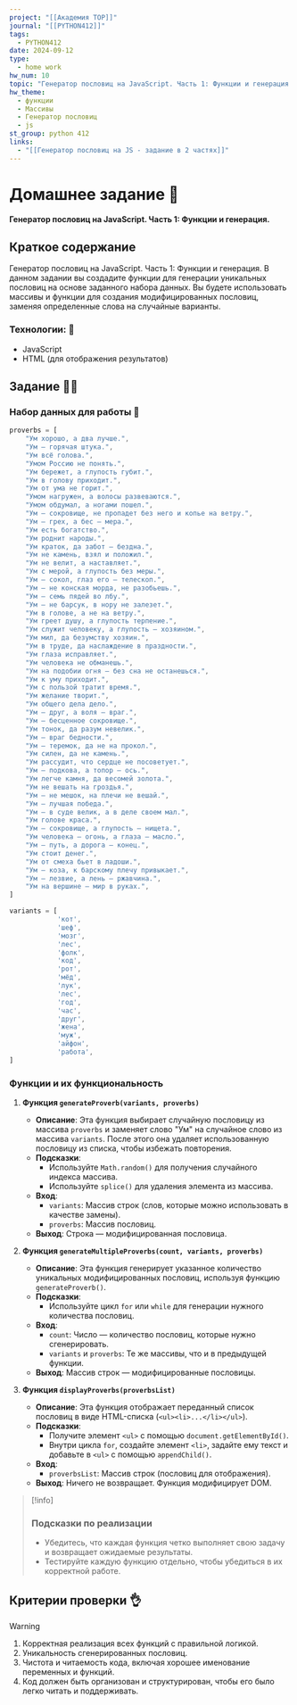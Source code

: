 ```yaml
---
project: "[[Академия TOP]]"
journal: "[[PYTHON412]]"
tags:
  - PYTHON412
date: 2024-09-12
type:
  - home work
hw_num: 10
topic: "Генератор пословиц на JavaScript. Часть 1: Функции и генерация. В данном задании вы создадите функции для генерации уникальных пословиц на основе заданного набора данных. Вы будете использовать массивы и функции для создания модифицированных пословиц, заменяя определенные слова на случайные варианты."
hw_theme:
  - функции
  - Массивы
  - Генератор пословиц
  - js
st_group: python 412
links:
  - "[[Генератор пословиц на JS - задание в 2 частях]]"
---
```

# Домашнее задание 📃
**Генератор пословиц на JavaScript. Часть 1: Функции и генерация.**

## Краткое содержание
Генератор пословиц на JavaScript. Часть 1: Функции и генерация. В данном задании вы создадите функции для генерации уникальных пословиц на основе заданного набора данных. Вы будете использовать массивы и функции для создания модифицированных пословиц, заменяя определенные слова на случайные варианты.

### Технологии: 🦾
- JavaScript
- HTML (для отображения результатов)

## Задание 👷‍♂️

### Набор данных для работы 💽

```js
proverbs = [
    "Ум хорошо, а два лучше.",
    "Ум — горячая штука.",
    "Ум всё голова.",
    "Умом Россию не понять.",
    "Ум бережет, а глупость губит.",
    "Ум в голову приходит.",
    "Ум от ума не горит.",
    "Умом нагружен, а волосы развеваются.",
    "Умом обдумал, а ногами пошел.",
    "Ум — сокровище, не пропадет без него и копье на ветру.",
    "Ум — грех, а бес — мера.",
    "Ум есть богатство.",
    "Ум роднит народы.",
    "Ум краток, да забот — бездна.",
    "Ум не камень, взял и положил.",
    "Ум не велит, а наставляет.",
    "Ум с мерой, а глупость без меры.",
    "Ум — сокол, глаз его — телескоп.",
    "Ум — не конская морда, не разобьешь.",
    "Ум — семь пядей во лбу.",
    "Ум — не барсук, в нору не залезет.",
    "Ум в голове, а не на ветру.",
    "Ум греет душу, а глупость терпение.",
    "Ум служит человеку, а глупость — хозяином.",
    "Ум мил, да безумству хозяин.",
    "Ум в труде, да наслаждение в праздности.",
    "Ум глаза исправляет.",
    "Ум человека не обманешь.",
    "Ум на подобии огня — без сна не останешься.",
    "Ум к уму приходит.",
    "Ум с пользой тратит время.",
    "Ум желание творит.",
    "Ум общего дела дело.",
    "Ум — друг, а воля — враг.",
    "Ум — бесценное сокровище.",
    "Ум тонок, да разум невелик.",
    "Ум — враг бедности.",
    "Ум — теремок, да не на прокол.",
    "Ум силен, да не камень.",
    "Ум рассудит, что сердце не посоветует.",
    "Ум — подкова, а топор — ось.",
    "Ум легче камня, да весомей золота.",
    "Ум не вешать на гроздья.",
    "Ум — не мешок, на плечи не вешай.",
    "Ум — лучшая победа.",
    "Ум — в суде велик, а в деле своем мал.",
    "Ум голове краса.",
    "Ум — сокровище, а глупость — нищета.",
    "Ум человека — огонь, а глаза — масло.",
    "Ум — путь, а дорога — конец.",
    "Ум стоит денег.",
    "Ум от смеха бьет в ладоши.",
    "Ум — коза, к барскому плечу привыкает.",
    "Ум — лезвие, а лень — ржавчина.",
    "Ум на вершине — мир в руках.",
]

variants = [
			'кот',
			'шеф',
			'мозг',
			'лес',
			'фолк',
			'код',
			'рот',
			'мёд',
			'лук',
			'лес',
			'год',
			'час',
			'друг',
			'жена',
			'муж',
			'айфон',
			'работа',
]
```

### Функции и их функциональность

1. **Функция `generateProverb(variants, proverbs)`**
   - **Описание**: Эта функция выбирает случайную пословицу из массива `proverbs` и заменяет слово "Ум" на случайное слово из массива `variants`. После этого она удаляет использованную пословицу из списка, чтобы избежать повторения.
   - **Подсказки**:
     - Используйте `Math.random()` для получения случайного индекса массива.
     - Используйте `splice()` для удаления элемента из массива.
   - **Вход**:
     - `variants`: Массив строк (слов, которые можно использовать в качестве замены).
     - `proverbs`: Массив пословиц.
   - **Выход**: Строка — модифицированная пословица.

2. **Функция `generateMultipleProverbs(count, variants, proverbs)`**
   - **Описание**: Эта функция генерирует указанное количество уникальных модифицированных пословиц, используя функцию `generateProverb()`.
   - **Подсказки**:
     - Используйте цикл `for` или `while` для генерации нужного количества пословиц.
   - **Вход**:
     - `count`: Число — количество пословиц, которые нужно сгенерировать.
     - `variants` и `proverbs`: Те же массивы, что и в предыдущей функции.
   - **Выход**: Массив строк — модифицированные пословицы.

3. **Функция `displayProverbs(proverbsList)`**
   - **Описание**: Эта функция отображает переданный список пословиц в виде HTML-списка (`<ul><li>...</li></ul>`).
   - **Подсказки**:
     - Получите элемент `<ul>` с помощью `document.getElementById()`.
     - Внутри цикла `for`, создайте элемент `<li>`, задайте ему текст и добавьте в `<ul>` с помощью `appendChild()`.
   - **Вход**:
     - `proverbsList`: Массив строк (пословиц для отображения).
   - **Выход**: Ничего не возвращает. Функция модифицирует DOM.

>[!info]
>### Подсказки по реализации
>- Убедитесь, что каждая функция четко выполняет свою задачу и возвращает ожидаемые результаты.
>- Тестируйте каждую функцию отдельно, чтобы убедиться в их корректной работе.

## Критерии проверки 👌
>[!warning]
>1. Корректная реализация всех функций с правильной логикой.
>2. Уникальность сгенерированных пословиц.
>3. Чистота и читаемость кода, включая хорошее именование переменных и функций.
>4. Код должен быть организован и структурирован, чтобы его было легко читать и поддерживать.
